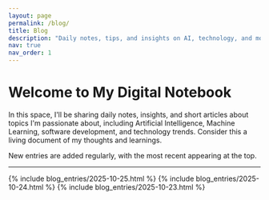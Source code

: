 ```yaml
---
layout: page
permalink: /blog/
title: Blog
description: "Daily notes, tips, and insights on AI, technology, and more."
nav: true
nav_order: 1
---
```


<div class="post">

  <h1>Welcome to My Digital Notebook</h1>
  <p>In this space, I'll be sharing daily notes, insights, and short articles about topics I'm passionate about, including Artificial Intelligence, Machine Learning, software development, and technology trends. Consider this a living document of my thoughts and learnings.</p>
  <p>New entries are added regularly, with the most recent appearing at the top.</p>
  
  <hr>

  <!-- Blog Entries Start Here (Newest First) -->

  {% include blog_entries/2025-10-25.html %}
  {% include blog_entries/2025-10-24.html %}
  {% include blog_entries/2025-10-23.html %}

  <!-- End of Blog Entries -->

</div>

